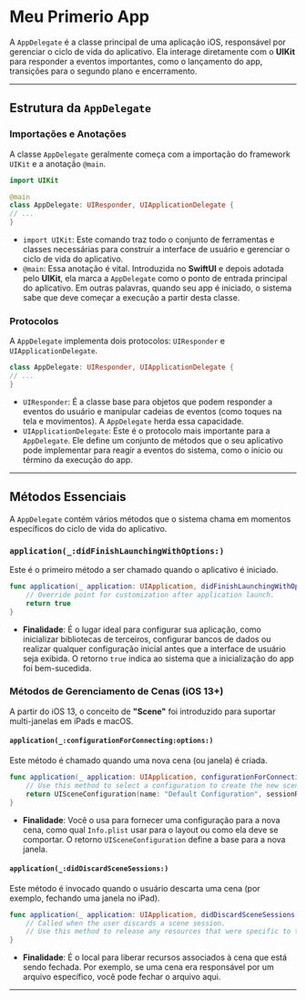 # Meu Primerio App

A `AppDelegate` é a classe principal de uma aplicação iOS, responsável por gerenciar o ciclo de vida do aplicativo. Ela interage diretamente com o **UIKit** para responder a eventos importantes, como o lançamento do app, transições para o segundo plano e encerramento.

-----

## Estrutura da `AppDelegate`

### Importações e Anotações

A classe `AppDelegate` geralmente começa com a importação do framework `UIKit` e a anotação `@main`.

```swift
import UIKit

@main
class AppDelegate: UIResponder, UIApplicationDelegate {
// ...
}
```

  * `import UIKit`: Este comando traz todo o conjunto de ferramentas e classes necessárias para construir a interface de usuário e gerenciar o ciclo de vida do aplicativo.
  * `@main`: Essa anotação é vital. Introduzida no **SwiftUI** e depois adotada pelo **UIKit**, ela marca a `AppDelegate` como o ponto de entrada principal do aplicativo. Em outras palavras, quando seu app é iniciado, o sistema sabe que deve começar a execução a partir desta classe.

### Protocolos

A `AppDelegate` implementa dois protocolos: `UIResponder` e `UIApplicationDelegate`.

```swift
class AppDelegate: UIResponder, UIApplicationDelegate {
// ...
}
```

  * `UIResponder`: É a classe base para objetos que podem responder a eventos do usuário e manipular cadeias de eventos (como toques na tela e movimentos). A `AppDelegate` herda essa capacidade.
  * `UIApplicationDelegate`: Este é o protocolo mais importante para a `AppDelegate`. Ele define um conjunto de métodos que o seu aplicativo pode implementar para reagir a eventos do sistema, como o início ou término da execução do app.

-----

## Métodos Essenciais

A `AppDelegate` contém vários métodos que o sistema chama em momentos específicos do ciclo de vida do aplicativo.

### `application(_:didFinishLaunchingWithOptions:)`

Este é o primeiro método a ser chamado quando o aplicativo é iniciado.

```swift
func application(_ application: UIApplication, didFinishLaunchingWithOptions launchOptions: [UIApplication.LaunchOptionsKey: Any]?) -> Bool {
    // Override point for customization after application launch.
    return true
}
```

  * **Finalidade**: É o lugar ideal para configurar sua aplicação, como inicializar bibliotecas de terceiros, configurar bancos de dados ou realizar qualquer configuração inicial antes que a interface de usuário seja exibida. O retorno `true` indica ao sistema que a inicialização do app foi bem-sucedida.

### Métodos de Gerenciamento de Cenas (iOS 13+)

A partir do iOS 13, o conceito de **"Scene"** foi introduzido para suportar multi-janelas em iPads e macOS.

#### `application(_:configurationForConnecting:options:)`

Este método é chamado quando uma nova cena (ou janela) é criada.

```swift
func application(_ application: UIApplication, configurationForConnecting connectingSceneSession: UISceneSession, options: UIScene.ConnectionOptions) -> UISceneConfiguration {
    // Use this method to select a configuration to create the new scene with.
    return UISceneConfiguration(name: "Default Configuration", sessionRole: connectingSceneSession.role)
}
```

  * **Finalidade**: Você o usa para fornecer uma configuração para a nova cena, como qual `Info.plist` usar para o layout ou como ela deve se comportar. O retorno `UISceneConfiguration` define a base para a nova janela.

#### `application(_:didDiscardSceneSessions:)`

Este método é invocado quando o usuário descarta uma cena (por exemplo, fechando uma janela no iPad).

```swift
func application(_ application: UIApplication, didDiscardSceneSessions sceneSessions: Set<UISceneSession>) {
    // Called when the user discards a scene session.
    // Use this method to release any resources that were specific to the discarded scenes, as they will not return.
}
```

  * **Finalidade**: É o local para liberar recursos associados à cena que está sendo fechada. Por exemplo, se uma cena era responsável por um arquivo específico, você pode fechar o arquivo aqui.

---

